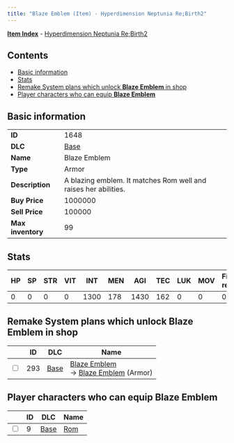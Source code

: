 ```yaml
---
title: "Blaze Emblem (Item) - Hyperdimension Neptunia Re;Birth2"
---
```


[**Item Index**](/neptunia/rb2/item/index.html) - [Hyperdimension Neptunia Re;Birth2](/neptunia/rb2)

## Contents

- [Basic information](#basic-information)
- [Stats](#stats)
- [Remake System plans which unlock **Blaze Emblem** in shop](#remake-system-plans-which-unlock-blaze-emblem-in-shop)
- [Player characters who can equip **Blaze Emblem**](#player-characters-who-can-equip-blaze-emblem)

## Basic information

|   |   |
| -- | -- |
| **ID** | 1648 |
| **DLC** | [Base](/neptunia/rb2/dlc/0-base.html) |
| **Name** | Blaze Emblem |
| **Type** | Armor |
| **Description** | A blazing emblem. It matches Rom well and raises her abilities. |
| **Buy Price** | 1000000 |
| **Sell Price** | 100000 |
| **Max inventory** | 99 |

## Stats

| HP | SP | STR | VIT | INT | MEN | AGI | TEC | LUK | MOV | Fire res. | Ice res. | Wind res. | Lightning res. |
| -- | -- | --- | --- | --- | --- | --- | --- | --- | --- | --------- | -------- | --------- | -------------- |
| 0 | 0 | 0 | 0 | 1300 | 178 | 1430 | 162 | 0 | 0 | 0 | 0 | 0 | 0 |

## Remake System plans which unlock **Blaze Emblem** in shop

|    | ID | DLC | Name |
| -- | -- | --- | ---- |
| <input type="checkbox" id="rb2-remake-0-293" class="trackbox" /> | 293 | [Base](/neptunia/rb2/dlc/0-base.html) | [Blaze Emblem](/neptunia/rb2/remake/0-293-blaze-emblem.html)<br />→ [Blaze Emblem](/neptunia/rb2/item/0-1648-blaze-emblem.html) (Armor) |

## Player characters who can equip **Blaze Emblem**

|    | ID | DLC | Name |
| -- | -- | --- | ---- |
| <input type="checkbox" id="rb2-player-0-9" class="trackbox" /> | 9 | [Base](/neptunia/rb2/dlc/0-base.html) | [Rom](/neptunia/rb2/player/0-9-rom.html) |
